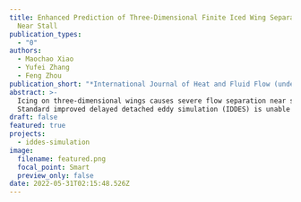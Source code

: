 ```yaml
---
title: Enhanced Prediction of Three-Dimensional Finite Iced Wing Separated Flow
  Near Stall
publication_types:
  - "0"
authors:
  - Maochao Xiao
  - Yufei Zhang
  - Feng Zhou
publication_short: "*International Journal of Heat and Fluid Flow (under review)*"
abstract: >-
  Icing on three-dimensional wings causes severe flow separation near stall.
  Standard improved delayed detached eddy simulation (IDDES) is unable to correctly predict the separatingreattaching flow due to its inability to accurately resolve the Kelvin-Helmholtz instability. In this study, a shear layer adapted subgrid length scale is applied to enhance the IDDES prediction of the flow around a finite NACA 0012 wing with leading edge horn ice. It shows that using the new length scale contributes to a more accurate prediction of the separated shear layer (SSL). The predicted reattachment occurs earlier as one moves towards either end of the wing, and the computed surface pressure distributions agree well with the experimental measurements. In contrast, standard IDDES severely elongates surface pressure plateaus. For instantaneous flow, the new length scale helps correctly resolve the rollup and subsequent pairing of vortical structures due to its small values in the initial SSL. The vortical motion frequencies increase when moving towards the wing tip due to the downwash effect of the tip vortex. In comparison, the excessive eddy viscosity levels from the standard IDDES delay the rollup of spanwise structures and give rise to “overcoherent” structures.
draft: false
featured: true
projects:
  - iddes-simulation
image:
  filename: featured.png
  focal_point: Smart
  preview_only: false
date: 2022-05-31T02:15:48.526Z
---
```

